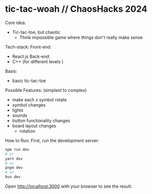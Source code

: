 # tic-tac-woah // ChaosHacks 2024

Core idea:

- Tic-tac-toe, but chaotic
  - Think impossible game where things don't really make sense

Tech-stack:
Front-end:

- React.js
  Back-end:
- C++ (for different levels )

Basis:

- basic tic-tac-toe

Possible Features: (simplest to complex)

- make each x symbol rotate
- symbol changes
- lights
- sounds
- button functionality changes
- board layout changes
  - rotation

How to Run:
First, run the development server:

```bash
npm run dev
# or
yarn dev
# or
pnpm dev
# or
bun dev
```

Open [http://localhost:3000](http://localhost:3000) with your browser to see the result.
